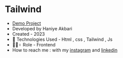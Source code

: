 # Tailwind

- [Demo Project](https://raw.githack.com/HaniyeAkbari/Tailwind/main/index.html)
- Developed by Haniye Akbari
- Created - 2023
- 🤖 Technologies Used - Html , css , Tailwind , Js
- 🤖🤖♀️ Role - Frontend
- How to reach me : with my 
[instagram](https://https://instagram.com/front.by.h?igshid=ZGUzMzM3NWJiOQ==) and 
[linkedin](www.linkedin.com/in/haniye-akbari)
 

